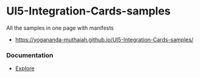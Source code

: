 # UI5-Integration-Cards-samples
All the samples in one page with manifests

* https://yogananda-muthaiah.github.io/UI5-Integration-Cards-samples/

### Documentation

* [Explore](https://ui5.sap.com/test-resources/sap/ui/integration/demokit/cardExplorer/webapp/index.html#/overview/introduction)

